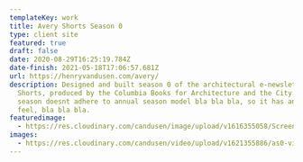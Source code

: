 ```yaml
---
templateKey: work
title: Avery Shorts Season 0
type: client site
featured: true
draft: false
date: 2020-08-29T16:25:19.784Z
date-finish: 2021-05-18T17:06:57.681Z
url: https://henryvandusen.com/avery/
description: Designed and built season 0 of the architectural e-newsletter Avery
  Shorts, produced by the Columbia Books for Architecture and the City. This
  season doesnt adhere to annual season model bla bla bla, so it has an ongoing
  feel, bla bla bla.
featuredimage:
  - https://res.cloudinary.com/candusen/image/upload/v1616355058/Screen_Shot_2021-03-21_at_3.07.51_PM_r46lnb.png
images:
  - https://res.cloudinary.com/candusen/video/upload/v1621355886/as0-vid_ptyiih.mp4
---
```

